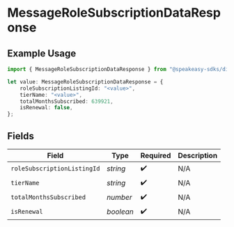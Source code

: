 # MessageRoleSubscriptionDataResponse

## Example Usage

```typescript
import { MessageRoleSubscriptionDataResponse } from "@speakeasy-sdks/discord/models/components";

let value: MessageRoleSubscriptionDataResponse = {
    roleSubscriptionListingId: "<value>",
    tierName: "<value>",
    totalMonthsSubscribed: 639921,
    isRenewal: false,
};
```

## Fields

| Field                       | Type                        | Required                    | Description                 |
| --------------------------- | --------------------------- | --------------------------- | --------------------------- |
| `roleSubscriptionListingId` | *string*                    | :heavy_check_mark:          | N/A                         |
| `tierName`                  | *string*                    | :heavy_check_mark:          | N/A                         |
| `totalMonthsSubscribed`     | *number*                    | :heavy_check_mark:          | N/A                         |
| `isRenewal`                 | *boolean*                   | :heavy_check_mark:          | N/A                         |